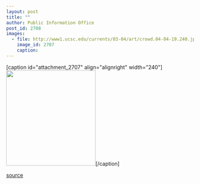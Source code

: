 ```yaml
---
layout: post
title: ""
author: Public Information Office
post_id: 2708
images:
  - file: http://www1.ucsc.edu/currents/03-04/art/crowd.04-04-19.240.jpg
    image_id: 2707
    caption: 
---
```


[caption id="attachment_2707" align="alignright" width="240"]<a href="http://localhost/mysite/wp-content/uploads/2004/04/crowd.04-04-19.240.jpg"><img class="size-full wp-image-2707" src="http://localhost/mysite/wp-content/uploads/2004/04/crowd.04-04-19.240.jpg" alt="" width="240" height="257" /></a>[/caption]

[source](http://www1.ucsc.edu/currents/03-04/04-19/outreach_photos.html "Permalink to outreach_photos")
